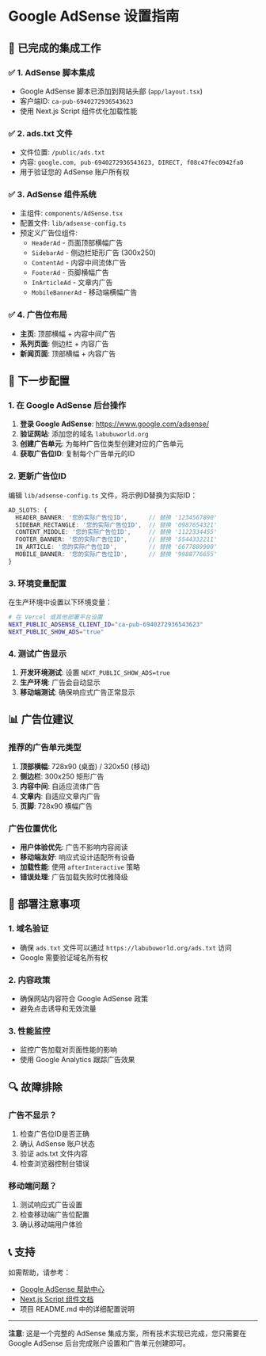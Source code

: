 # Google AdSense 设置指南

## 🎯 已完成的集成工作

### ✅ 1. AdSense 脚本集成
- Google AdSense 脚本已添加到网站头部 (`app/layout.tsx`)
- 客户端ID: `ca-pub-6940272936543623`
- 使用 Next.js Script 组件优化加载性能

### ✅ 2. ads.txt 文件
- 文件位置: `/public/ads.txt`
- 内容: `google.com, pub-6940272936543623, DIRECT, f08c47fec0942fa0`
- 用于验证您的 AdSense 账户所有权

### ✅ 3. AdSense 组件系统
- 主组件: `components/AdSense.tsx`
- 配置文件: `lib/adsense-config.ts`
- 预定义广告位组件:
  - `HeaderAd` - 页面顶部横幅广告
  - `SidebarAd` - 侧边栏矩形广告 (300x250)
  - `ContentAd` - 内容中间流体广告
  - `FooterAd` - 页脚横幅广告
  - `InArticleAd` - 文章内广告
  - `MobileBannerAd` - 移动端横幅广告

### ✅ 4. 广告位布局
- **主页**: 顶部横幅 + 内容中间广告
- **系列页面**: 侧边栏 + 内容广告
- **新闻页面**: 顶部横幅 + 内容广告

## 🔧 下一步配置

### 1. 在 Google AdSense 后台操作
1. **登录 Google AdSense**: https://www.google.com/adsense/
2. **验证网站**: 添加您的域名 `labubuworld.org`
3. **创建广告单元**: 为每种广告位类型创建对应的广告单元
4. **获取广告位ID**: 复制每个广告单元的ID

### 2. 更新广告位ID
编辑 `lib/adsense-config.ts` 文件，将示例ID替换为实际ID：

```typescript
AD_SLOTS: {
  HEADER_BANNER: '您的实际广告位ID',      // 替换 '1234567890'
  SIDEBAR_RECTANGLE: '您的实际广告位ID',  // 替换 '0987654321'
  CONTENT_MIDDLE: '您的实际广告位ID',     // 替换 '1122334455'
  FOOTER_BANNER: '您的实际广告位ID',      // 替换 '5544332211'
  IN_ARTICLE: '您的实际广告位ID',         // 替换 '6677889900'
  MOBILE_BANNER: '您的实际广告位ID',      // 替换 '9988776655'
}
```

### 3. 环境变量配置
在生产环境中设置以下环境变量：

```bash
# 在 Vercel 或其他部署平台设置
NEXT_PUBLIC_ADSENSE_CLIENT_ID="ca-pub-6940272936543623"
NEXT_PUBLIC_SHOW_ADS="true"
```

### 4. 测试广告显示
1. **开发环境测试**: 设置 `NEXT_PUBLIC_SHOW_ADS=true`
2. **生产环境**: 广告会自动显示
3. **移动端测试**: 确保响应式广告正常显示

## 📊 广告位建议

### 推荐的广告单元类型
1. **顶部横幅**: 728x90 (桌面) / 320x50 (移动)
2. **侧边栏**: 300x250 矩形广告
3. **内容中间**: 自适应流体广告
4. **文章内**: 自适应文章内广告
5. **页脚**: 728x90 横幅广告

### 广告位置优化
- **用户体验优先**: 广告不影响内容阅读
- **移动端友好**: 响应式设计适配所有设备
- **加载性能**: 使用 `afterInteractive` 策略
- **错误处理**: 广告加载失败时优雅降级

## 🚀 部署注意事项

### 1. 域名验证
- 确保 `ads.txt` 文件可以通过 `https://labubuworld.org/ads.txt` 访问
- Google 需要验证域名所有权

### 2. 内容政策
- 确保网站内容符合 Google AdSense 政策
- 避免点击诱导和无效流量

### 3. 性能监控
- 监控广告加载对页面性能的影响
- 使用 Google Analytics 跟踪广告效果

## 🔍 故障排除

### 广告不显示？
1. 检查广告位ID是否正确
2. 确认 AdSense 账户状态
3. 验证 ads.txt 文件内容
4. 检查浏览器控制台错误

### 移动端问题？
1. 测试响应式广告设置
2. 检查移动端广告位配置
3. 确认移动端用户体验

## 📞 支持

如需帮助，请参考：
- [Google AdSense 帮助中心](https://support.google.com/adsense/)
- [Next.js Script 组件文档](https://nextjs.org/docs/basic-features/script)
- 项目 README.md 中的详细配置说明

---

**注意**: 这是一个完整的 AdSense 集成方案，所有技术实现已完成，您只需要在 Google AdSense 后台完成账户设置和广告单元创建即可。 